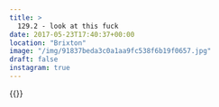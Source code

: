 ```yaml
---
title: >
  129.2 - look at this fuck
date: 2017-05-23T17:40:37+00:00
location: "Brixton"
image: "/img/91837beda3c0a1aa9fc538f6b19f0657.jpg"
draft: false
instagram: true
---
```


{{<photo src="/img/91837beda3c0a1aa9fc538f6b19f0657.jpg">}}
